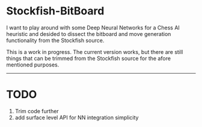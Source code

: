 # Stockfish-BitBoard

I want to play around with some Deep Neural Networks for a Chess AI heuristic and desided to dissect the bitboard and move generation functionality from the Stockfish source.

This is a work in progress. The current version works, but there are still things that can be trimmed from the Stockfish source for the afore mentioned purposes.

----------------------------------------

# TODO

1. Trim code further
2. add surface level API for NN integration simplicity
